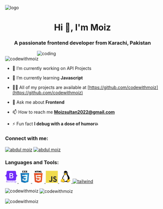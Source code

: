 ![logo](https://github.com/codewithmoiz/codewithmoiz/blob/main/Banner.jpg)
<h1 align="center">Hi 👋, I'm Moiz</h1>
<h3 align="center">A passionate frontend developer from Karachi, Pakistan</h3>

<img align="right" src="https://user-images.githubusercontent.com/55389276/140866485-8fb1c876-9a8f-4d6a-98dc-08c4981eaf70.gif" alt="coding" width="400">

<p align="left"> <img src="https://komarev.com/ghpvc/?username=codewithmoiz&label=Profile%20views&color=0e75b6&style=flat" alt="codewithmoiz" /> </p>

- 🔭 I’m currently working on API Projects

- 🌱 I’m currently learning **Javascript**

- 👨‍💻 All of my projects are available at [https://github.com/codewithmoiz](https://github.com/codewithmoiz)

- 💬 Ask me about **Frontend**

- 📫 How to reach me **Moizsultan2022@gmail.com**

- ⚡ Fun fact **I debug with a dose of humor💥**

<h3 align="left">Connect with me:</h3>
<p align="left">
<a href="https://linkedin.com/in/abdul moiz" target="blank"><img align="center" src="https://raw.githubusercontent.com/rahuldkjain/github-profile-readme-generator/master/src/images/icons/Social/linked-in-alt.svg" alt="abdul moiz" height="30" width="40" /></a>
<a href="https://fb.com/abdul moiz" target="blank"><img align="center" src="https://raw.githubusercontent.com/rahuldkjain/github-profile-readme-generator/master/src/images/icons/Social/facebook.svg" alt="abdul moiz" height="30" width="40" /></a>
</p>

<h3 align="left">Languages and Tools:</h3>
<p align="left"> <a href="https://getbootstrap.com" target="_blank" rel="noreferrer"> <img src="https://raw.githubusercontent.com/devicons/devicon/master/icons/bootstrap/bootstrap-plain-wordmark.svg" alt="bootstrap" width="40" height="40"/> </a> <a href="https://www.w3schools.com/css/" target="_blank" rel="noreferrer"> <img src="https://raw.githubusercontent.com/devicons/devicon/master/icons/css3/css3-original-wordmark.svg" alt="css3" width="40" height="40"/> </a> <a href="https://www.w3.org/html/" target="_blank" rel="noreferrer"> <img src="https://raw.githubusercontent.com/devicons/devicon/master/icons/html5/html5-original-wordmark.svg" alt="html5" width="40" height="40"/> </a> <a href="https://developer.mozilla.org/en-US/docs/Web/JavaScript" target="_blank" rel="noreferrer"> <img src="https://raw.githubusercontent.com/devicons/devicon/master/icons/javascript/javascript-original.svg" alt="javascript" width="40" height="40"/> </a> <a href="https://www.linux.org/" target="_blank" rel="noreferrer"> <img src="https://raw.githubusercontent.com/devicons/devicon/master/icons/linux/linux-original.svg" alt="linux" width="40" height="40"/> </a> <a href="https://tailwindcss.com/" target="_blank" rel="noreferrer"> <img src="https://www.vectorlogo.zone/logos/tailwindcss/tailwindcss-icon.svg" alt="tailwind" width="40" height="40"/> </a> </p>

<p><img align="left" src="https://github-readme-stats.vercel.app/api/top-langs?username=codewithmoiz&show_icons=true&locale=en&layout=compact" alt="codewithmoiz" /></p>

<p>&nbsp;<img align="center" src="https://github-readme-stats.vercel.app/api?username=codewithmoiz&show_icons=true&locale=en" alt="codewithmoiz" /></p>

<p><img align="center" src="https://github-readme-streak-stats.herokuapp.com/?user=codewithmoiz&" alt="codewithmoiz" /></p>
